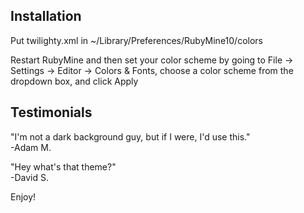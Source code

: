 Installation
----------------

Put twilighty.xml in  ~/Library/Preferences/RubyMine10/colors

Restart RubyMine and then set your color scheme by going to File -> Settings -> Editor -> Colors & Fonts, choose a color scheme from the dropdown box, and click Apply

Testimonials
----------------

"I'm not a dark background guy, but if I were, I'd use this."  
-Adam M.

"Hey what's that theme?"  
-David S.

Enjoy!

